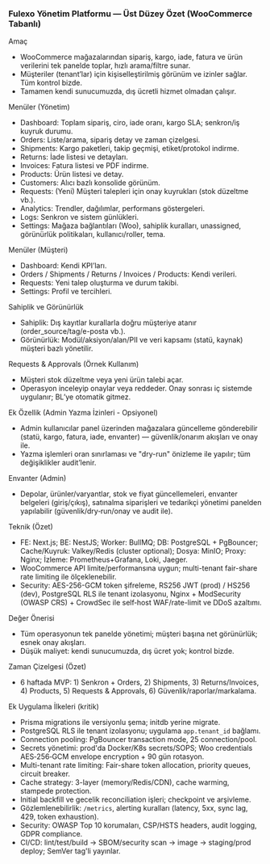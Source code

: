 ### Fulexo Yönetim Platformu — Üst Düzey Özet (WooCommerce Tabanlı)

Amaç
- WooCommerce mağazalarından sipariş, kargo, iade, fatura ve ürün verilerini tek panelde toplar, hızlı arama/filtre sunar.
- Müşteriler (tenant’lar) için kişiselleştirilmiş görünüm ve izinler sağlar. Tüm kontrol bizde.
- Tamamen kendi sunucumuzda, dış ücretli hizmet olmadan çalışır.

Menüler (Yönetim)
- Dashboard: Toplam sipariş, ciro, iade oranı, kargo SLA; senkron/iş kuyruk durumu.
- Orders: Liste/arama, sipariş detay ve zaman çizelgesi.
- Shipments: Kargo paketleri, takip geçmişi, etiket/protokol indirme.
- Returns: İade listesi ve detayları.
- Invoices: Fatura listesi ve PDF indirme.
- Products: Ürün listesi ve detay.
- Customers: Alıcı bazlı konsolide görünüm.
- Requests: (Yeni) Müşteri talepleri için onay kuyrukları (stok düzeltme vb.).
- Analytics: Trendler, dağılımlar, performans göstergeleri.
- Logs: Senkron ve sistem günlükleri.
- Settings: Mağaza bağlantıları (Woo), sahiplik kuralları, unassigned, görünürlük politikaları, kullanıcı/roller, tema.

Menüler (Müşteri)
- Dashboard: Kendi KPI’ları.
- Orders / Shipments / Returns / Invoices / Products: Kendi verileri.
- Requests: Yeni talep oluşturma ve durum takibi.
- Settings: Profil ve tercihleri.

Sahiplik ve Görünürlük
- Sahiplik: Dış kayıtlar kurallarla doğru müşteriye atanır (order_source/tag/e-posta vb.).
- Görünürlük: Modül/aksiyon/alan/PII ve veri kapsamı (statü, kaynak) müşteri bazlı yönetilir.

Requests & Approvals (Örnek Kullanım)
- Müşteri stok düzeltme veya yeni ürün talebi açar.
- Operasyon inceleyip onaylar veya reddeder. Onay sonrası iç sistemde uygulanır; BL’ye otomatik gitmez.

Ek Özellik (Admin Yazma İzinleri - Opsiyonel)
- Admin kullanıcılar panel üzerinden mağazalara güncelleme gönderebilir (statü, kargo, fatura, iade, envanter) — güvenlik/onarım akışları ve onay ile.
- Yazma işlemleri oran sınırlaması ve "dry-run" önizleme ile yapılır; tüm değişiklikler audit’lenir.

Envanter (Admin)
- Depolar, ürünler/varyantlar, stok ve fiyat güncellemeleri, envanter belgeleri (giriş/çıkış), satınalma siparişleri ve tedarikçi yönetimi panelden yapılabilir (güvenlik/dry‑run/onay ve audit ile).

Teknik (Özet)
- FE: Next.js; BE: NestJS; Worker: BullMQ; DB: PostgreSQL + PgBouncer; Cache/Kuyruk: Valkey/Redis (cluster optional); Dosya: MinIO; Proxy: Nginx; İzleme: Prometheus+Grafana, Loki, Jaeger.
- WooCommerce API limite/performansına uygun; multi-tenant fair-share rate limiting ile ölçeklenebilir.
- Security: AES-256-GCM token şifreleme, RS256 JWT (prod) / HS256 (dev), PostgreSQL RLS ile tenant izolasyonu, Nginx + ModSecurity (OWASP CRS) + CrowdSec ile self‑host WAF/rate-limit ve DDoS azaltımı.

Değer Önerisi
- Tüm operasyonun tek panelde yönetimi; müşteri başına net görünürlük; esnek onay akışları.
- Düşük maliyet: kendi sunucumuzda, dış ücret yok; kontrol bizde.

Zaman Çizelgesi (Özet)
- 6 haftada MVP: 1) Senkron + Orders, 2) Shipments, 3) Returns/Invoices, 4) Products, 5) Requests & Approvals, 6) Güvenlik/raporlar/markalama.

Ek Uygulama İlkeleri (kritik)
- Prisma migrations ile versiyonlu şema; initdb yerine migrate.
- PostgreSQL RLS ile tenant izolasyonu; uygulama `app.tenant_id` bağlamı.
- Connection pooling: PgBouncer transaction mode, 25 connection/pool.
- Secrets yönetimi: prod'da Docker/K8s secrets/SOPS; Woo credentials AES‑256‑GCM envelope encryption + 90 gün rotasyon.
- Multi-tenant rate limiting: Fair-share token allocation, priority queues, circuit breaker.
- Cache strategy: 3-layer (memory/Redis/CDN), cache warming, stampede protection.
- Initial backfill ve gecelik reconciliation işleri; checkpoint ve arşivleme.
- Gözlemlenebilirlik: `/metrics`, alerting kuralları (latency, 5xx, sync lag, 429, token exhaustion).
- Security: OWASP Top 10 korumaları, CSP/HSTS headers, audit logging, GDPR compliance.
- CI/CD: lint/test/build → SBOM/security scan → image → staging/prod deploy; SemVer tag'li yayınlar.